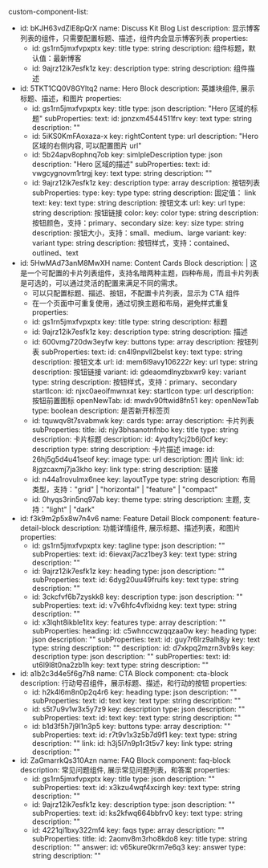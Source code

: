 custom-component-list:
  - id: bKJH63vdZlE8pQrX
    name: Discuss Kit Blog List
    description: 显示博客列表的组件，只需要配置标题、描述，组件内会显示博客列表
    properties:
      - id: gs1rn5jmxfvpxptx
        key: title
        type: string
        description: 组件标题，默认值：最新博客
      - id: 9ajrz12ik7esfk1z
        key: description
        type: string
        description: 组件描述
  - id: 5TKT1CQ0V8GYltq2
    name: Hero Block
    description: 英雄块组件, 展示标题、描述，和图片
    properties:
      - id: gs1rn5jmxfvpxptx
        key: title
        type: json
        description: "Hero 区域的标题"
        subProperties:
          text:
            id: jpnzxm4544511frv
            key: text
            type: string
            description: ""
      - id: 5iKS0KmFAoxaza-x
        key: rightContent
        type: url
        description: "Hero 区域的右侧内容, 可以配置图片 url"
      - id: 5b24apv8ophnq7ob
        key: simlpleDescription
        type: json
        description: "Hero 区域的描述"
        subProperties:
          text:
            id: vwgcygnovm1rtrgj
            key: text
            type: string
            description: ""
      - id: 9ajrz12ik7esfk1z
        key: description
        type: array
        description: 按钮列表
        subProperties:
          type:
            key: type
            type: string
            description: 固定值： link
          text:
            key: text
            type: string
            description: 按钮文本
          url:
            key: url
            type: string
            description: 按钮链接
          color:
            key: color
            type: string
            description: 按钮颜色，支持：primary、secondary
          size:
            key: size
            type: string
            description: 按钮大小，支持：small、medium、large
          variant:
            key: variant
            type: string
            description: 按钮样式，支持：contained、outlined、text
  - id: 5HwMAd73anM8MwXH
    name: Content Cards Block
    description: |
      这是一个可配置的卡片列表组件，支持名暗两种主题，四种布局，而且卡片列表是可选的，可以通过灵活的配置来满足不同的需求。
      - 可以只配置标题、描述、按钮，不配置卡片列表，显示为 CTA 组件
      - 在一个页面中可重复使用，通过切换主题和布局，避免样式重复
    properties:
      - id: gs1rn5jmxfvpxptx
        key: title
        type: string
        description: 标题
      - id: 9ajrz12ik7esfk1z
        key: description
        type: string
        description: 描述
      - id: 600vmg720dw3eyfw
        key: buttons
        type: array
        description: 按钮列表
        subProperties:
          text:
            id: cn4l9npvll2belst
            key: text
            type: string
            description: 按钮文本
          url:
            id: mem6l9avy106222r
            key: url
            type: string
            description: 按钮链接
          variant:
            id: gdeaomdlnyzbxwr9
            key: variant
            type: string
            description: 按钮样式，支持：primary、secondary
          startIcon:
            id: njxc0aeoifmwnxat
            key: startIcon
            type: url
            description: 按钮前置图标
          openNewTab:
            id: mwdv90ftwid8fn51
            key: openNewTab
            type: boolean
            description: 是否新开标签页
      - id: tquwqv8t7svabmwk
        key: cards
        type: array
        description: 卡片列表
        subProperties:
          title:
            id: njy3bhsanotnfnbo
            key: title
            type: string
            description: 卡片标题
          description:
            id: 4yqdty1cj2b6j0cf
            key: description
            type: string
            description: 卡片描述
          image:
            id: 26hj5g5d4u41seof
            key: image
            type: url
            description: 图片
          link:
            id: 8jgzcaxmj7ja3kho
            key: link
            type: string
            description: 链接
      - id: n44a1rovulmx6nee
        key: layoutType
        type: string
        description: 布局类型，支持："grid" | "horizontal" | "feature" | "compact"
      - id: 0hyqs3rin5nq97ab
        key: theme
        type: string
        description: 主题, 支持："light" | "dark"
  - id: f3k9m2p5x8w7n4v6
    name: Feature Detail Block
    component: feature-detail-block
    description: 功能详情组件, 展示标题、描述列表，和图片
    properties:
      - id: gs1rn5jmxfvpxptx
        key: tagline
        type: json
        description: ""
        subProperties:
          text:
            id: 6ievaxj7acz1bey3
            key: text
            type: string
            description: ""
      - id: 9ajrz12ik7esfk1z
        key: heading
        type: json
        description: ""
        subProperties:
          text:
            id: 6dyg20uu49fruifs
            key: text
            type: string
            description: ""
      - id: 3ckcfvf6b7zyskk8
        key: description
        type: json
        description: ""
        subProperties:
          text:
            id: v7v6hfc4vflxidng
            key: text
            type: string
            description: ""
      - id: x3lqht8ikble1itx
        key: features
        type: array
        description: ""
        subProperties:
          heading:
            id: c5whnccwzqqzaa0w
            key: heading
            type: json
            description: ""
            subProperties:
              text:
                id: guy7r6lrz9alh8jy
                key: text
                type: string
                description: ""
          description:
            id: d7xkpq2mzrn3vb9s
            key: description
            type: json
            description: ""
            subProperties:
              text:
                id: ut6l9l8t0na2zb1h
                key: text
                type: string
                description: ""
  - id: a1b2c3d4e5f6g7h8
    name: CTA Block
    component: cta-block
    description: 行动号召组件，展示标题、描述，和行动的按钮
    properties:
      - id: h2k4l6m8n0p2q4r6
        key: heading
        type: json
        description: ""
        subProperties:
          text:
            id: text
            key: text
            type: string
            description: ""
      - id: s5t7u9v1w3x5y7z9
        key: description
        type: json
        description: ""
        subProperties:
          text:
            id: text
            key: text
            type: string
            description: ""
      - id: b1d3f5h7j9l1n3p5
        key: buttons
        type: array
        description: ""
        subProperties:
          text:
            id: r7t9v1x3z5b7d9f1
            key: text
            type: string
            description: ""
          link:
            id: h3j5l7n9p1r3t5v7
            key: link
            type: string
            description: ""
  - id: ZaGmarrkQs310Azn
    name: FAQ Block
    component: faq-block
    description: 常见问题组件, 展示常见问题列表，和答案
    properties:
      - id: gs1rn5jmxfvpxptx
        key: title
        type: json
        description: ""
        subProperties:
          text:
            id: x3kzu4wqf4xcirgh
            key: text
            type: string
            description: ""
      - id: 9ajrz12ik7esfk1z
        key: description
        type: json
        description: ""
        subProperties:
          text:
            id: ks2kfwq664bbfrv0
            key: text
            type: string
            description: ""
      - id: 4221qi1bxy322mf4
        key: faqs
        type: array
        description: ""
        subProperties:
          title:
            id: 2aomv8m3rho8kdo8
            key: title
            type: string
            description: ""
          answer:
            id: v65kure0krm7e6q3
            key: answer
            type: string
            description: ""






